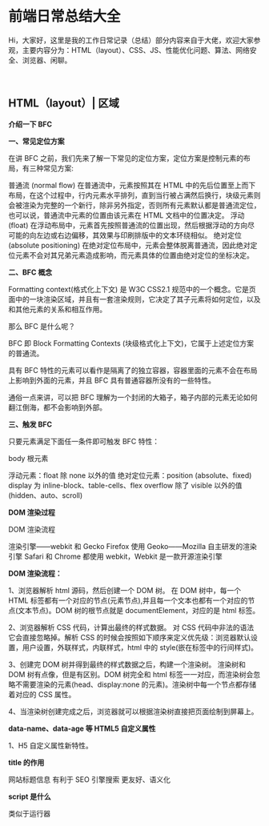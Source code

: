 # **前端日常总结大全**

Hi，大家好，这里是我的工作日常记录（总结）部分内容来自于大佬，欢迎大家参观，主要内容分为：HTML（layout）、CSS、JS、性能优化问题、算法、网络安全、浏览器、闲聊。

<br/>

## **HTML（layout）| 区域**

**介绍一下 BFC**

**一、常见定位方案**

在讲 BFC 之前，我们先来了解一下常见的定位方案，定位方案是控制元素的布局，有三种常见方案:

普通流 (normal flow)
在普通流中，元素按照其在 HTML 中的先后位置至上而下布局，在这个过程中，行内元素水平排列，直到当行被占满然后换行，块级元素则会被渲染为完整的一个新行，除非另外指定，否则所有元素默认都是普通流定位，也可以说，普通流中元素的位置由该元素在 HTML 文档中的位置决定。
浮动 (float)
在浮动布局中，元素首先按照普通流的位置出现，然后根据浮动的方向尽可能的向左边或右边偏移，其效果与印刷排版中的文本环绕相似。
绝对定位 (absolute positioning)
在绝对定位布局中，元素会整体脱离普通流，因此绝对定位元素不会对其兄弟元素造成影响，而元素具体的位置由绝对定位的坐标决定。

**二、BFC 概念**

Formatting context(格式化上下文) 是 W3C CSS2.1 规范中的一个概念。它是页面中的一块渲染区域，并且有一套渲染规则，它决定了其子元素将如何定位，以及和其他元素的关系和相互作用。

那么 BFC 是什么呢？

BFC 即 Block Formatting Contexts (块级格式化上下文)，它属于上述定位方案的普通流。

具有 BFC 特性的元素可以看作是隔离了的独立容器，容器里面的元素不会在布局上影响到外面的元素，并且 BFC 具有普通容器所没有的一些特性。

通俗一点来讲，可以把 BFC 理解为一个封闭的大箱子，箱子内部的元素无论如何翻江倒海，都不会影响到外部。

**三、触发 BFC**

只要元素满足下面任一条件即可触发 BFC 特性：

body 根元素

浮动元素：float 除 none 以外的值
绝对定位元素：position (absolute、fixed)
display 为 inline-block、table-cells、flex
overflow 除了 visible 以外的值 (hidden、auto、scroll)

**DOM 渲染过程**

DOM 渲染流程

渲染引擎——webkit 和 Gecko
Firefox 使用 Geoko——Mozilla 自主研发的渲染引擎
Safari 和 Chrome 都使用 webkit，Webkit 是一款开源渲染引擎

**DOM 渲染流程：**

1、浏览器解析 html 源码，然后创建一个 DOM 树。
在 DOM 树中，每一个 HTML 标签都有一个对应的节点(元素节点),并且每一个文本也都有一个对应的节点(文本节点)。DOM 树的根节点就是 documentElement，对应的是 html 标签。

2、浏览器解析 CSS 代码，计算出最终的样式数据。
对 CSS 代码中非法的语法它会直接忽略掉。解析 CSS 的时候会按照如下顺序来定义优先级：浏览器默认设置，用户设置，外联样式，内联样式，html 中的 style(嵌在标签中的行间样式)。

3、创建完 DOM 树并得到最终的样式数据之后，构建一个渲染树。
渲染树和 DOM 树有点像，但是有区别。DOM 树完全和 html 标签一一对应，而渲染树会忽略不需要渲染的元素(head、display:none 的元素)。渲染树中每一个节点都存储着对应的 CSS 属性。

4、当渲染树创建完成之后，浏览器就可以根据渲染树直接把页面绘制到屏幕上。

**data-name、data-age 等 HTML5 自定义属性**

1、H5 自定义属性新特性。

**title 的作用**

网站标题信息
有利于 SEO 引擎搜索
更友好、语义化

**script 是什么**

类似于运行器 <script>标签，立刻唤醒 JavaScript 解析器来解析 js 代码。

**defer 和 async 的区别**

1、 `<script src="script.js">` 没有 defer 或 async,浏览器会立即加载并执行指定的脚本,“立即”指的是在渲染该 script 标签之下的文档元素之前,也就是说不等待后续载入的文档元素,读到就加载并执行。

2、` <script async src="script.js">` 有 async,加载和渲染后续文档元素的过程将和 script.js 的加载与执行并行进行（异步）。

3、 `<script defer src="myscript.js">` 有 defer,加载后续文档元素的过程将和 script.js 的加载并行进行（异步）,但是 script.js 的执行要在所有元素解析完成之后,DOMContentLoaded 事件触发之前完成。

从实用角度来说,首先把所有脚本都丢到 </body> 之前是最佳实践,因为对于旧浏览器来说这是唯一的优化选择,此法可保证非脚本的其他一切元素能够以最快的速度得到加载和解析。
defer 和 async 在网络读取（下载）这块儿是一样的,都是异步的（相较于 HTML 解析）
它俩的差别在于脚本下载完之后何时执行,显然 defer 是最接近我们对于应用脚本加载和执行的要求的。
关于 defer,此图未尽之处在于它是按照加载顺序执行脚本的,这一点要善加利用
async 则是一个乱序执行的主,反正对它来说脚本的加载和执行是紧紧挨着的,所以不管你声明的顺序如何,只要它加载完了就会立刻执行
仔细想想,async 对于应用脚本的用处不大,因为它完全不考虑依赖（哪怕是最低级的顺序执行）,不过它对于那些可以不依赖任何脚本或不被任何脚本依赖的脚本来说却是非常合适的

<br/>
<br/>

## **CSS | 区域**

**CSS 水平垂直居中**

1.position

    .center {
        background: red;
        width: 100px;
        height: 100px;
        position: absolute;
        top: 0;
        bottom: 0;
        left: 0;
        right: 0;
        margin: auto;
      }

       /* or */

      .center {
        background: red;
        width: 100px;
        height: 100px;
        position: absolute;
        top: 50%;
        left: 50%;
        margin: -50px 0 0 -50px;
      }

**元素宽高未知 css**

    .center {
        color: red;
        position: absolute;
        top: 50%;
        left: 50%;
        transform: translate(-50%,-50%);
      }

**2.flex 布局**

```html
<div class="wrap">
  <div class="item">test</div>
</div>
```

    .wrap {
        width: 100%;
        height: 100vh;
        display: flex;
        align-items: center;
        justify-content: center;
      }
      .item {
        color: red;
      }

**3.使用伪类**

```html
<div class="wrap">
  <div class="item">test</div>
</div>
```

    .wrap {
        width: 100%;
        height: 100%;
        background-color: #009ef4;
        text-align: center;
        position: absolute;
        top: 0;
        left: 0;
      }

      .wrap:after {
        display: inline-block;
        content: '';
        width: 0;
        height: 100%;
        vertical-align: middle;
      }

      .item {
        color: red;
        display: inline-block;
        vertical-align: middle;
      }

**4.使用表格**

```html
<div class="wrap">
  <div class="item">test</div>
</div>
```

    .wrap {
        width: 100%;
        height: 100vh;
        display: table;
      }

      .item {
        color: #F00;
        display: table-cell;
        vertical-align: middle;
        text-align: center;
      }
	  
<br/>

**盒模型**

CSS 盒模型本质上是一个盒子，封装周围的 HTML 元素，它包括：边距，边框，填充，和实际内容。

内容(content)、内边距(padding)、边框(border)、外边距(margin)， CSS 盒子模型都具备这些属性。

**标准盒模型和怪异盒模型的区别**

css 盒模型本质是一个盒子，它由边距、边框、填充和实际内容组成。盒模型能够让我们在其他元素和周边元素边框之间的空间放置元素。

标准盒与怪异盒的区别在于他们的总宽度的计算公式不一样。标准模式下总宽度=width+margin（左右）+padding（左右）border（左右）；怪异模式下总宽度=width+margin（左右）（就是说 width 已经包含了 padding 和 border 值）。标准模式下如果定义的 DOCTYPE 缺失，则在 ie6、ie7、ie8 下汇触发怪异模式。当设置为 box-sizing:content-box 时，将采用标准模式解析计算，也是默认模式；当设置为 box-sizing:border-box 时，将采用怪异模式解析计算;

**宽度不定，如何实现三个元素按照 1：1：1 布局**

父元素：display: flex;
子集：flex:1;

<br/>
<br/>

## **JS | 区域**

**JS 实现深浅拷贝**

```html

浅拷贝 // 1. ...实现 let copy1 = {...{x:1}} 

// 2. Object.assign实现 
let copy2 =Object.assign({}, {x:1}) 深拷贝

// 1. JOSN.stringify() //JSON.parse() 

let obj ={a: 1, b: {x: 3}} JSON.parse(JSON.stringify(obj)) 

// 2. 递归拷贝 function

	deepClone(obj) { 
		let copy = obj instanceof Array ? [] : {}
		for (let i in obj) {
			if (obj.hasOwnProperty(i)) {
				copy[i] = typeof obj[i] === 'object' ?
				deepClone(obj[i]) : obj[i]
			} 
		}
		return copy 
	}

```

**作用域和作用域链**

一、作用域
在 Javascript 中，作用域分为 全局作用域 和 函数作用域
全局作用域：
代码在程序的任何地方都能被访问，window 对象的内置属性都拥有全局作用域。
函数作用域：
在固定的代码片段才能被访问

二、作用域链一般情况下，变量取值到 创建 这个变量 的函数的作用域中取值。
但是如果在当前作用域中没有查到值，就会向上级作用域去查，直到查到全局作用域，这么一个查找过程形成的链条就叫做作用域链。

**闭包&&原型链**

1. 闭包

概念：闭包就是能够读取其他函数内部变量的函数。由于在 Javascript 语言中，只有函数内部的子函数才能读取局部变量，因此可以把闭包简单理解成“定义在一个函数内部的函数”。所以，在本质上，闭包就是将函数内部和函数外部连接起来的一座桥梁。

例子：函数 b 就是一个闭包函数，用于获取函数 a 内部的变量 i。当函数 a 的内部函数 b，被函数 a 外的一个变量 c 引用的时候，就创建了一个闭包。

作用：闭包可以用在许多地方。它的最大用处有两个

可以读取函数内部的变量
让这些变量的值始终保持在内存中
注意事项：

1）由于闭包会使得函数中的变量都被保存在内存中，内存消耗很大，所以不能滥用闭包，否则会造成网页的性能问题，在 IE 中可能导致内存泄露。解决方法是，在退出函数之前，将不使用的局部变量全部删除。

2）闭包会在父函数外部，改变父函数内部变量的值。所以，如果你把父函数当作对象（object）使用，把闭包当作它的公用方法（Public Method），把内部变量当作它的私有属性（private value），这时一定要小心，不要随便改变父函数内部变量的值。

2.原型链

原型：所有的函数都有一个特殊的属性 prototype(原型)，prototype 属性是一个指针，指向的是一个对象(原型对象)，原型对象中的方法和属性都可以被函数的实例所共享。所谓的函数实例是指以函数作为构造函数创建的对象，这些对象实例都可以共享构造函数的原型的方法。

原型链：原型链是用于查找引用类型（对象）的属性，查找属性会沿着原型链依次进行，如果找到该属性会停止搜索并做相应的操作，否则将会沿着原型链依次查找直到结尾。常见的应用是用在创建对象和继承中。

**[JavaScript 运行机制](https://baijiahao.baidu.com/s?id=1615713540466951098&wfr=spider&for=pchttp:// "JavaScript运行机制")**

1、JavaScript 语言是单线程的，同一个时间只能做一件事；
2、遵循事件循环机制，当 JS 解析执行时，会被引擎分为两类任务，同步任务（synchronous） 和 异步任务（asynchronous）。对于同步任务来说，会被推到执行栈按顺序去执行这些任务。对于异步任务来说，当其可以被执行时，会被放到一个 任务队列（task queue） 里等待 JS 引擎去执行。当执行栈中的所有同步任务完成后，JS 引擎才会去任务队列里查看是否有任务存在，并将任务放到执行栈中去执行，执行完了又会去任务队列里查看是否有已经可以执行的任务。这种循环检查的机制，就叫做事件循环(Event Loop)。对于任务队列，其实是有更细的分类。其被分为 微任务（microtask）队列 & 宏任务（macrotask）队列。

**DOMContentLoaded 和 window.onload 的区别**

**何时触发这两个事件？**

1、当 onload 事件触发时，页面上所有的 DOM，样式表，脚本，图片，flash 都已经加载完成了。
2、当 DOMContentLoaded 事件触发时，仅当 DOM 加载完成，不包括样式表，图片，flash。

**DOM 事件流的顺序**

DOM 事件流包括三个阶段:
事件捕获阶段
处于目标阶段
事件冒泡阶段

事件捕获阶段 => 处于目标阶段 => 事件冒泡阶段
在这个过程中可以使用 event.stopPropagation();来阻止这个过程继续执行；
而 addEventListener（）的第三个参数为：true 则表示将事件绑定在捕获阶段，false 表示将事件绑定在冒泡阶段；

捕获阶段：从 window 对象传导到目标节点（上层传到底层）称为“捕获阶段”（capture phase），捕获阶段不会响应任何事件；
目标阶段：在目标节点上触发，称为“目标阶段”
冒泡阶段：从目标节点传导回 window 对象（从底层传回上层），称为“冒泡阶段”（bubbling phase）。事件代理即是利用事件冒泡的机制把里层所需要响应的事件绑定到外层；

![](https://img-blog.csdnimg.cn/2019011111581623.jpg)

**事件委托**

1、可以大量节省内存占用，减少事件注册，比如在 ul 上代理所有 li 的 click 事件就非常棒
2、可以实现当新增子对象时无需再次对其绑定（动态绑定事件）

**setTimeout、Promise、Async、Await 异步原理和执行顺序**

**ES6 的新增功能**

1.Default Parameters（默认参数） in ES6
2.Template Literals（模板对象） in ES6
3.Multi-line Strings （多行字符串）in ES6
4.Destructuring Assignment （解构赋值）in ES6
5.Arrow Functions in（箭头函数） ES6
6.Promises in ES6
7.Block-Scoped Constructs Let and Const（块作用域 let 和 const）
8.Classes （类）in ES6
9.Modules （模块）in ES6

```html
import虽然属于声明命令，但它是和export命令配合使用的。export命令用于规定模块的对外接口，import命令用于输入其他模块提供的功能。
```

ES6 为字符串扩展了几个新的 API：

```html
includes()：返回布尔值，表示是否找到了参数字符串。
startsWith()：返回布尔值，表示参数字符串是否在原字符串的头部。
endsWith()：返回布尔值，表示参数字符串是否在原字符串的尾部。
```

**src 和 href 区别**

href 用于建立当前页面与引用资源之间的关系（链接），而 src 则会替换当前标签。遇到 href，页面会并行加载后续内容；而 src 则不同，浏览器需要加载完毕 src 的内容才会继续往下走。


**通过解析过程了解 JavaScript**

什么是 Javascript 解析引擎？
Javascript 解析引擎（简称 Javascript 引擎），是一个程序，是浏览器引擎的一个部分。

每个浏览器的 Javascript 解析引擎都不相同（因为每个浏览器编写 Javascript 解析引擎的语言（C 或者 C++）以及解析原理都不相同）。标准的 Javascript 解析引擎会按照 ECMAScript 文档来实现。虽然每个浏览器的 Javascript 解析引擎不同，但 Javascript 的语言性质决定了 Javascript 关键的渲染原理仍然是动态执行 Javascript 字符串。只是词法分析、语法分析、变量赋值、字符串拼接的实现方式有所不同。

JavaScript 解析引擎到底是干什么的？
JavaScript 解析引擎就是根据 ECMAScript 定义的语言标准来动态执行 JavaScript 字符串。虽然之前说现在很多浏览器不全是按照标准来的，解释机制也不尽相同，但动态解析 JS 的过程还是分成两个阶段：语法检查阶段和运行阶段。

语法检查包括词法分析和语法分析，运行阶段又包括预解析和运行阶段（像 V8 引擎会将 JavaScript 字符串编译成二进制代码，此过程应该归到语法检查过程中）。

JavaScript 解析过程
在 JavaScript 解析过程中，如遇错误就直接跳出当前代码块，直接执行下一个 script 代码段。所以在同一个 script 内的代码段有错误的话就不会执行下去，但是不会影响下一个 script 内的代码段。

第一阶段：语法检查
语法检查也是 JavaScript 解析器的工作之一，包括 词法分析 和 语法分析，过程大致如下：

一：词法分析
词法分析：JavaScript 解释器先把 JavaScript 代码（字符串）的字符流按照 ECMAScript 标准转换为记号流。

```
例如：把字符流：

a = (b - c);
转换为记号流：

NAME "a"
EQUALS
OPEN_PARENTHESIS
NAME "b"
MINUS
NAME "c"
CLOSE_PARENTHESIS
SEMICOLON
```

二：语法分析
语法分析：JavaScript 语法分析器在经过词法分析后，将记号流按照 ECMAScript 标准把词法分析所产生的记号生成语法树。
通俗地说就是把从程序中收集的信息存储到数据结构中，每取一个词法记号，就送入语法分析器进行分析。

语法分析不做的事：去掉注释，自动生成文档，提供错误位置（可以通过记录行号来提供）。ECMAScript 标准如下：

var，if，else，break，continue 等是 JavaScript 的关键词
abstract，int，long 等是 JavaScript 保留词
怎么样算是数字、怎么样算是字符串等等
定义了操作符（+，-，=）等操作符
定义了 JavaScript 的语法
定义了对表达式，语句等标准的处理算法，比如遇到==该如何处理
……
当语法检查正确无误之后，就可以进入运行阶段了。

第二阶段：运行阶段
一：预解析
第一步：JavaScript 引擎将语法检查正确后生成的语法树复制到当前执行上下文中。
第二步：JavaScript 引擎会对语法树当中的变量声明、函数声明以及函数的形参进行属性填充。

“预解析”从语法检查阶段复制过来的信息如下：

内部变量表 varDecls：varDecls 保存的用 var 进行显式声明的局部变量。
内嵌函数表 funDecls：在“预解析”阶段，发现有函数定义的时候，除了记录函数的声明外，还会创建一个原型链对象（prototype）。
…其他的信息。
执行上下文（execution context）

（一）预解析阶段创建的执行上下文包括：变量对象、作用域链、this

变量对象（Variable Object）：由 var declaration、function declaration（变量声明、函数声明）、arguments（参数）构成。变量对象是以单例形式存在。
作用域链（Scope Chain）：variable object + all parent scopes（变量对象以及所有父级作用域）构成。
this 值：（thisValue）：content object。this 值在进入上下文阶段就确定了。一旦进入执行代码阶段，this 值就不会变了。
（二）“预解析”阶段创建执行上下文之后，还会对变量对象/活动对象（VO/AO）的一些属性填充数值。

函数的形参：执行上下文的变量对象的一个属性，其属性名就是形参的名字，其值就是实参的值；对于没有传递的参数，其值为 undefined。
函数声明：执行上下文的变量对象的一个属性，属性名和值都是函数对象创建出来的；如果变量对象已经包含了相同名字的属性，则会替换它的值。
变量声明：执行上下文的变量对象的一个属性，其属性名即为变量名，其值为 undefined；如果变量名和已经声明的函数名或者函数的参数名相同，则不会影响已经存在的函数声明的属性，该声明会被忽略掉，但其包含的赋值操作不会忽略。
变量对象/活动对象（VO/AO）填充的顺序也是按照以上顺序：函数的形参->函数声明->变量声明；在变量对象/活动对象（VO/AO）中权重高低也按照函数的形参->函数声明->变量声明顺序来。

如下代码：


```
    var a=1;
    function b(a) {
        alert(a);
    }
    var b;
    alert(b); // function b(a) { alert(a); }
    b();  //undefined
```


变量对象/活动对象（VO/AO）填充及优先顺序

以上代码在进入执行上下文时，按照函数的形参->函数声明->变量声明顺序来填充，并且优先权永远都是函数的形参>函数声明>变量声明，所以只要 alert(a)中的 a 是函数中的形参，就永远不会被函数和变量声明覆盖。就算没有赋值也是默认填充的 undefined 值。

第二部分：执行代码
经过“预解析”创建执行上下文之后，就进入执行代码阶段，VO/AO 就会重新赋予真实的值，“预解析”阶段赋予的 undefined 值会被覆盖。

此阶段才是程序真正进入执行阶段，Javascript 引擎会一行一行的读取并运行代码。此时那些变量都会重新赋值。

假如变量是定义在函数内的，而函数从头到尾都没被激活（调用）的话，则变量值永远都是 undefined 值。

进入了执行代码阶段，在“预解析”阶段所创建的任何东西可能都会改变，不仅仅是 VO/AO，this 和作用域链也会因为某些语句而改变，后面会讲到。

了解完 Javascript 的解析过程最后我们再来了解下 firebug 的控制台对 Javascript 的报错提示吧。

其实 firebug 的控制台也算是 JavaScript 的解释器，而且他们会提示我们哪行出现了错误或者错误发生在哪个时期，语法检查阶段错误，还是运行期错误。


```
如下：

    alert(var);// SyntaxError: syntax error 语法分析阶段错误 ：语法错误
    var=1;; // SyntaxError: missing variable name 语法分析阶段错误 ：var是保留字符，导致变量名丢失
    a=b=v // ReferenceError: v is not defined 运行期错误： v 是未定义的
    JavaScript错误信息)
```


有如此详细的错误提示，是不是就很快就知道代码中到底是哪里错了呢！

接下来我们详细来介绍执行上下文中的一个重要概念——作用域链。

作用域链（Scope Chain）

作用域链是处理标识符时进行变量查询的变量对象列表，每个执行上下文都有自己的变量对象：对于全局上下文而言，其变量对象就是全局对象本身；对于函数而言，其变量对象就是活动对象。

作用域链以及执行上下文的关系

在 Javascript 中只有函数能规定作用域，全局执行上下文中的 Scope 是全局上下文中的属性，也是最外层的作用域链。

函数的属性[[Scope]]是在“预解析”的时候就已经存在的了，它包含了所有上层变量对象，并一直保存在函数中。就算函数永远都没被激活（调用），[[Scope]]也都还是存在函数对象上。

创建执行上下文的 Scope 属性和进入执行上下文的过程如下：

Scope = AO + [[Scope]] //预解析时的 Scope 属性
Scope = [AO].concat([[Scope]]); //执行阶段，将 AO 添加到作用域链的最前端
执行上下文定义的 Scope 属性变化过程

执行上下文中的[AO]是函数的活动对象，而[[Scope]]则是该函数属性作用域。当前函数的 AO 永远是在最前面的，保存在堆栈上，而每当函数激活的时候，这些 AO 都会压栈到该堆栈上，查询变量是先从栈顶开始查找，也就是说作用域链的栈顶永远是当前正在执行的代码所在环境的 VO/AO（当函数调用结束后，则会从栈顶移除）。

通俗点讲就是：JavaScript 解释器通过作用域链将不同执行位置上的变量对象串连成列表，并借助这个列表帮助 JavaScript 解释器检索变量的值。作用域链相当于一个索引表，并通过编号来存储它们的嵌套关系。当 JavaScript 解释器检索变量的值，会按着这个索引编号进行快速查找，直到找到全局对象为止，如果没有找到值，则传递一个特殊的 undefined 值。

是不是又想到了一条 JavaScript 高效准则：为什么说在该函数内定义的变量，能减少函数嵌套能提高 JavaScript 的效率？因为函数定义的变量，此变量永远在栈顶，这样子查询变量的时间变短了。

作用域的特性

保证查询有序的访问所有变量和函数
作用域链感觉就是一个 VO 链表，当访问一个变量时，先在链表的第一个 VO 上查找，如果没有找到则继续在第二个 VO 上查找，直到搜索结束，也就是搜索到全局执行环境的 VO 中。这也就形成了作用域链的概念。


```
var color="blue";
function changecolor(){
var anothercolor="red";
function swapcolors(){
var tempcolor=anothercolor;
anothercolor=color;
color=tempcolor; // Todo something
}
swapcolors();
}
changecolor();//这里不能访问 tempcolor 和 anocolor;但是可以访问 color;
alert("Color is now "+color);
```

作用域链保护变量安全

函数的作用域是在函数创建即“预解析”阶段就已经就已经定义了，而在代码执行阶段则是将函数的作用域添加到作用域链上。

原型链查询

在介绍“预解析”阶段时，我们有提到当创建函数时，同时也会创建原型链对象（prototype）函数天生的。原型链对象在作用域链中没有找到变量对象时，那么就会通过原型链来查找。


```
function Foo() {
function bar() {
alert(x);
}
bar();
}
Object.prototype.x = 10;
Foo(); // 10
```

上例中在作用域链中遍历查询，到了全局对象了，该对象继承自 Object.prototype，因此，最终变量“x”的值就变成了 10。不过，在原型链上定义变量对象有些浏览器不支持，譬如 IE6，而且这样增加了变量对象的查询时间。所以变量声明尽量在调用函数 AO 里，即在用到该变量的函数内声明变量对象。

作用域是在“预解析”时就已经决定的，所以作用域被叫做静态作用域，而在执行阶段的则被叫做动态链，因为在执行阶段会改变作用域链中填充的值。


**手撕 简版 Promise**

```javascript
let myPromise = function (executor) {
  let self = this; //缓存一下this

  self.status = "pending"; // 状态管理 状态的变化只能由pending变为resolved或者rejected。一件事情不能既成功又失败。所以resolved和rejected不能相互转化。
  self.value = undefined; // 成功后的值 传给resolve
  self.reason = undefined; //失败原因 传给reject

  self.onResolvedCallbacks = []; // 存放then中成功的回调
  self.onRejectedCallbacks = []; // 存放then中失败的回调
  // 这里说明一下，第三步使用定时器。执行完 new Promise 之后，会执行then方法，此时会把then中的方法缓存起来，并不执行：此时状态还是pending。等到定时器2秒之后，执行
  // resolve|reject 时，而是依次执行存放在数组中的方法。 参考发布订阅模式

  function resolve(value) {
    // pending => resolved
    if (self.status === "pending") {
      self.value = value;
      self.status = "resolved";
      // 依次执行缓存的成功的回调
      self.onResolvedCallbacks.forEach((fn) => fn(self.value));
    }
  }

  function reject(reason) {
    // pending => rejected
    if (self.status === "pending") {
      self.value = value;
      self.status = "rejected";
      // 依次执行缓存的失败的回调
      self.onRejectedCallbacks.forEach((fn) => fn(self.reason));
    }
  }

  try {
    //new Promise 时 executor执行
    executor(resolve, reject);
  } catch (error) {
    reject(error); // 当executor中执行有异常时，直接执行reject
  }
};

// 每个Promise实例上都有then方法
Promise.prototype.then = function (onFulfilled, onRejected) {
  let self = this;

  // 执行了 resolve
  if (self.status === "resolved") {
    // 执行成功的回调
    onFulfilled(self.value);
  }

  // 执行了 reject
  if (self.status === "rejected") {
    // 执行失败的回调
    onRejected(self.reason);
  }

  // new Promise中可以支持异步行为 当既不执行resolve又不执行reject时 状态是默认的等待态pending
  if (self.status === "pending") {
    // 缓存成功的回调
    self.onResolvedCallbacks.push(onFulfilled);
    // 缓存失败的回调
    self.onRejectedCallbacks.push(onRejected);
  }
};
```

<br/>
<br/>


## **性能优化问题 | 区域**

**JS 更新 DOM 后页面及时渲染问题**

深入研究浏览器内核可以发现，浏览器内核是多线程的，其中一个常驻线程叫 javascript 引擎线程，负责执行 js 代码，还有一个常驻线程叫 GUI 渲染线程，负责页面渲染，dom 重画等操作。javascript 引擎是基于事件驱动单线程执行的，js 线程一直在等待着任务列表中的任务到来，而 js 线程与 gui 渲染线程是互斥的，当 js 线程执行时，渲染线程呈挂起状态，只有当 js 线程空闲时渲染线程才会执行。所以，我们可以理解为什么 dom 更新总是不能被立刻执行。就我们的代码来说，显示提示和隐藏提示的 dom 操作都被浏览器记下来了并放在 gui 渲染线程的任务队列中，但都没有立刻进行渲染，而是在当前函数完成后（js 线程已处于空闲状态），进行最终的 dom 渲染，而我们的用户则基本感受不到这个过程，因为经过 show 和 hide 两个相反的操作，相当于 dom 完全没变。

![](https://img-blog.csdn.net/20131116163500734)

浏览器的行为虽然是合理的，但却给我们带来了麻烦，怎么才能强制浏览器执行 dom 更新的操作以满足我们的业务需要，给用户友好的提示呢，有两种方法：

采用 alert 语句进行提示，alert 语句会 block 住 js 线程，将执行权让给 gui 渲染线程，执行 alert 之后浏览器会把这个语句之前的所有对 dom 的操作都进行体现。这个方法虽然简单有效，但不具有可操作性，首先 alert 是简单粗暴的一种提示方式，反倒降低了用户体验，其次不能适用在各种场景中，不可能在系统中无缘无故地弹出个 alert 框只是为了强制重画更新的 dom。所以，该方法不值得推广。

采用 setTimeout 方法，这是普遍的解决方案。把计算逻辑和隐藏提示的方法放在 setTimeout 里可以解决这个问题，因为 setTimeout 启用了一个定时器，指定在经过一段时间后执行某段逻辑，从而使这段逻辑跳离了当前函数体，使当前函数可以快速地执行完，之后如果 js 引擎线程中没有排队的任务，则 gui 渲染线程得到执行，showTip 相关的 dom 更新得到体现。当定时器到时后，js 线程又得到了新的任务，从而使计算逻辑和隐藏提示的操作得到执行。


**前端页面加载阻塞渲染问题，如何解决？**

一、解析 DOM 树和 CSSOM

1.HTML 标签进行 Dom 树解析
解析遇到 link、script、img 标签时，浏览器会向服务器发送请求资源。
script 的加载或者执行都会阻塞 html 解析、其他下载线程以及渲染线程。
link 加载完 css 后会解析为 CSSOM(层叠样式表对象模型,一棵仅含有样式信息的树)。css 的加载和解析不会阻塞 html 的解析，但会阻塞渲染。
img 的加载不会阻塞 html 的解析，但 img 加载后并不渲染，它需要等待 Render Tree 生成完后才和 Render Tree 一起渲染出来。未下载完的图片需等下载完后才渲染。

2.CSS 语法进行 CSS 树解析
CSS 解释器将 CSS 进行解释然后解析
划重点！！！Dom 树和 CSSOM 两者不是解析完再渲染的，而是边解析边进行渲染的！
DOM 树和 CSSOM 渲染完成后合并生成 Render 树
布局（reflow 重排发生在这个阶段）
布局（reflow 重排发生在这个阶段）

这个阶段是通过递归调用进行布局的，引擎计算各元素的尺寸大小，进行布局树绘制

触发重排：

页面首次渲染
浏览器窗口大小变化
元素尺寸、位置、内容、字体大小发生变化
添加或删除可见的元素
激活伪类时

绘制（repainting 重绘发生在这个阶段）
触发重绘：改变元素颜色、背景、visibility、outline 等属性

重排一定会触发重绘，重绘不一定会触发重排 。

阻塞问题总结
阻塞发生的情况：
遇到 script 标签加载 js 的时候会加载 js 并且执行完毕才开始渲染
遇到 alert 会阻塞
css 也会阻塞
css 是由单独的下载线程异步下载的。

总结：
1.css 加载不会阻塞 DOM 树的解析
2.css 加载会阻塞 DOM 树（render 树）的渲染
3.css 加载会阻塞后面 js 语句的执行

为了避免让用户看到长时间的白屏时间，我们应该尽可能的提高 css 加载速度，比如可以使用以下几种方法:

使用 CDN(因为 CDN 会根据你的网络状况，替你挑选最近的一个具有缓存内容的节点为你提供资源，因此可以减少加载时间)
对 css 进行压缩(可以用很多打包工具，比如 webpack,gulp 等，也可以通过开启 gzip 压缩)
合理的使用缓存(设置 cache-control,expires,以及 E-tag 都是不错的，不过要注意一个问题，就是文件更新后，你要避免缓存而带来的影响。其中一个解决防范是在文件名字后面加一个版本号)
减少 http 请求数，将多个 css 文件合并，或者是干脆直接写成内联样式(内联样式的一个缺点就是不能缓存)

![](https://img2018.cnblogs.com/blog/1659314/201908/1659314-20190822111456778-550471352.jpg)

**性能分析 chrome devtool lighthouse**

**浏览器渲染过程与性能优化**

https://juejin.cn/post/6844904040346681358#heading-27

<br/>
<br/>


## **算法 | 区域**

**经典的斐波那契数列：1，1，2，3，5，8，13……即从第三项起，每一项的值是前两项值的和。现在求第n项的值**

```
function fibonacci(n) { var n1 = 1, n2 = 1, sum; for (let i = 2; i < n; i++) {
console.log(n1); sum = n1 + n2 n1 = n2 n2 = sum } return sum } fibonacci(30)

```


```
var fibona = function (n) {
    // 如果求第一项或者第二项，则直接返回1
    if (n === 1 || n === 2) return 1;
    // 否则的话，返回前两项的和
    return fibona(n - 1) + fibona(n - 2);
}
console.log(fibona(5)) // 3复制代
```

根据递归的思想，首先设置递归的终止条件，就是n=1或者n=2的时候返回1。否则的话就重复调用自身，即第n项的值是第n-1和第n-2项的和，那么同理，第n-1项的值是第n-1-2和n-1-1项的值，依次类推，通过递归，最终都转化成了f(1)或f(2)的值相加。

Tip：像斐波契数列这类的求值函数，计算量还是有些大的，所以我们完全可以做个缓存，在多次求相同的值的时候，我们可以直接从缓存取值。

尾递归的原理：

     当编译器检测到一个函数调用是尾递归的时候，它就覆盖当前的活动记录而不是在栈中去创建一个新的。编译器可以做到这点，因为递归调用是当前活跃期内最后一条待执行的语句，于是当这个调用返回时栈帧中并没有其他事情可做，因此也就没有保存栈帧的必要了。通过覆盖当前的栈帧而不是在其之上重新添加一个，这样所使用的栈空间就大大缩减了，这使得实际的运行效率会变得更高。
	 
**以尾递归方式实现阶乘函数的实现：**


```
int facttail(int n, int res)
{
    if (n < 0)
        return 0;
    else if(n == 0)
        return 1;
    else if(n == 1)
        return res;
    else
        return facttail(n - 1, n *res);
}

```

<br/>
<br/>


## **网络安全 | 区域**

**Cookie 安全性**

一、对保存到 cookie 里面的敏感信息必须加密

二、设置 HttpOnly 为 true
1、该属性值的作用就是防止 Cookie 值被页面脚本读取。
2、但是设置 HttpOnly 属性，HttpOnly 属性只是增加了攻击者的难度，Cookie 盗窃的威胁并没有彻底消除，因为 cookie 还是有可能传递的过程中被监听捕获后信息泄漏。

三、设置 Secure 为 true
1、给 Cookie 设置该属性时，只有在 https 协议下访问的时候，浏览器才会发送该 Cookie。
2、把 cookie 设置为 secure，只保证 cookie 与 WEB 服务器之间的数据传输过程加密，而保存在本地的 cookie 文件并不加密。如果想让本地 cookie 也加密，得自己加密数据。

四、给 Cookie 设置有效期
1、如果不设置有效期，万一用户获取到用户的 Cookie 后，就可以一直使用用户身份登录。
2、在设置 Cookie 认证的时候，需要加入两个时间，一个是“即使一直在活动，也要失效”的时间，一个是“长时间不活动的失效时间”，并在 Web 应用中，首先判断两个时间是否已超时，再执行其他操作。

**XSRF 攻击**

1、检测请求头中的 Referer 字段
2、添加检验 token

**XSS 攻击**

1、可以合理利用现有成熟框架、开启自带的 HTML 转义功能，过滤特殊字符。
2、校验用户输入的特殊字符
3、前端和服务端合作，阻止未转义特殊字符输出。
4、尽量避免内联事件，尽量不要使用 <code>onLoad="onload('{{data}}')"</code>、<code>onClick="go('{{action}}')"</code> 这种拼接内联事件的写法。在 JavaScript 中通过 <code>.addEventlistener()</code> 事件绑定会更安全。
5、避免拼接 HTML</strong>前端采用拼接 HTML 的方法比较危险，如果框架允许，使用 <code>createElement</code>、<code>setAttribute</code> 之类的方法实现。或者采用比较成熟的渲染框架，如 Vue/React 等。


<br/>
<br/>

## **浏览器| HTTP | 区域**

**HTTP 1.0 和 HTTP2.0 的区别**

HTTP/2 没有改变 HTTP 的基本语义和操作，各种操作方法（如 GET/POST/HEAD 等）、请求头和请求体机制都没有改变，不同的只是传输的方式改变了。HTTP/1.x 协议以换行符作为纯文本的分隔符，而 HTTP/2 将所有传输的信息分割为更小的消息和帧，并采用二进制格式对它们编码。

**HTTP/2 的主要功能特性**

将 HTTP 协议中的纯文本传输修改成了二进制帧传输，分为头部帧和数据帧。
使用 HPCAK 对头部数据压缩，添加头部索引减少重复头部数据传输。
添加数据优先级，针对不同的数据源建立不同的优先级树，确保优先级高的数据不会被阻塞。
请求响应的复用，同一个数据流中可以同时以不同的顺序发送多个不同的帧，每个数据源只产生一个连接。
流控制，阻止发送方向接收方发送的大量数据，通过请求窗口限制请求速率。
服务端推送，打破严格的请求-响应机制，服务端也可以主动推送数据到客户端。

**HTTP/2 数据传输的基本元素**

新的 HTTP/2 协议通过二进制帧来传输数据，改变了客户端与服务器之间交换数据的方式，主要涉及了三个概念：

帧：HTTP/2 数据传输的基本单位，通过把原始的文本数据处理成二进制帧来发送。
消息：逻辑请求和响应构成的统一整体就是消息。
数据流：建立的 TCP 连接，承载发送一条和多条消息。
帧和消息

和 HTTP/1 一样，HTTP/2 依旧还是保留了请求头、请求体以及响应体的部分。只不过在传输的时候被处理成了二进制的内容格式，同时把请求帧和响应帧区分开来了，两者可以单独发送。


**HTTP CODE 状态码**

```html

100 Continue 继续，一般在发送post请求时，已发送了http header之后服务端将返回此信息，表示确认，之后发送具体参数信息 

200 OK 正常返回信息

201 Created 请求成功并且服务器创建了新的资源 202 Accepted服务器已接受请求，但尚未处理 301 Moved Permanently 请求的网页已永久移动到新位置.

302 Found 临时性重定向 303 See Other 临时性重定向，且总是使用 GET 请求新的 URI.

304 Not Modified 自从上次请求后，请求的网页未修改过 400 Bad Request服务器无法理解请求的格式，客户端不应当尝试再次使用相同的内容发起请求 

401Unauthorized 请求未授权

403 Forbidden 禁止访问 

404 Not Found 找不到如何与 URI相匹配的资源 

500 Internal Server Error 最常见的服务器端错误 

503 ServiceUnavailable 服务器端暂时无法处理请求（可能是过载或维护）

```


**从输入 url 到页面加载发生了什么**

这是一道经典的面试题，这道题没有一个标准的答案，它涉及很多的知识点，面试官会通过这道题了解你对哪一方面的知识比较擅长，然后继续追问看看你的掌握程度。当然我写的这些也只是我的一些简单的理解，从前端的角度出发，我觉得首先回答必须包括几个基本的点，然后在根据你的理解深入回答。

1、浏览器的地址栏输入 URL 并按下回车。

2、浏览器查找当前 URL 是否存在缓存，并比较缓存是否过期。

3、DNS 解析 URL 对应的 IP。

4、根据 IP 建立 TCP 连接（三次握手）。

5、HTTP 发起请求。

6、服务器处理请求，浏览器接收 HTTP 响应。

7、渲染页面，构建 DOM 树。

8、关闭 TCP 连接（四次挥手）。

说完整个过程的几个关键点后我们再来展开的说一下。

一、URL

我们常见的 RUL 是这样的:http://www.baidu.com,这个域名由三部分组成：协议名、域名、端口号，这里端口是默认所以隐藏。除此之外URL还会包含一些路径、查询和其他片段，例如：http://www.tuicool.com/search?kw=%E4%。我们最常见的的协议是HTTP协议，除此之外还有加密的HTTPS协议、FTP协议、FILe协议等等。URL的中间部分为域名或者是IP，之后就是端口号了。通常端口号不常见是因为大部分的都是使用默认端口，如HTTP默认端口80，HTTPS默认端口443。说到这里可能有的面试官会问你同源策略，以及更深层次的跨域的问题，我今天就不在这里展开了。

二、缓存

说完 URL 我们说说浏览器缓存,HTTP 缓存有多种规则，根据是否需要重新向服务器发起请求来分类，我将其分为强制缓存，对比缓存。

强制缓存判断 HTTP 首部字段：cache-control，Expires。

Expires 是一个绝对时间，即服务器时间。浏览器检查当前时间，如果还没到失效时间就直接使用缓存文件。但是该方法存在一个问题：服务器时间与客户端时间可能不一致。因此该字段已经很少使用。

cache-control 中的 max-age 保存一个相对时间。例如 Cache-Control: max-age = 484200，表示浏览器收到文件后，缓存在 484200s 内均有效。 如果同时存在 cache-control 和 Expires，浏览器总是优先使用 cache-control。

对比缓存通过 HTTP 的 last-modified，Etag 字段进行判断。

last-modified 是第一次请求资源时，服务器返回的字段，表示最后一次更新的时间。下一次浏览器请求资源时就发送 if-modified-since 字段。服务器用本地 Last-modified 时间与 if-modified-since 时间比较，如果不一致则认为缓存已过期并返回新资源给浏览器；如果时间一致则发送 304 状态码，让浏览器继续使用缓存。

Etag：资源的实体标识（哈希字符串），当资源内容更新时，Etag 会改变。服务器会判断 Etag 是否发生变化，如果变化则返回新资源，否则返回 304。

![](https://images2015.cnblogs.com/blog/1034346/201703/1034346-20170329142757404-377860259.png)

三、DNS 域名解析

我们知道在地址栏输入的域名并不是最后资源所在的真实位置，域名只是与 IP 地址的一个映射。网络服务器的 IP 地址那么多，我们不可能去记一串串的数字，因此域名就产生了，域名解析的过程实际是将域名还原为 IP 地址的过程。

首先浏览器先检查本地 hosts 文件是否有这个网址映射关系，如果有就调用这个 IP 地址映射，完成域名解析。

如果没找到则会查找本地 DNS 解析器缓存，如果查找到则返回。

如果还是没有找到则会查找本地 DNS 服务器，如果查找到则返回。

最后迭代查询，按根域服务器 ->顶级域,.cn->第二层域，hb.cn ->子域，www.hb.cn的顺序找到IP地址。

![](https://images2015.cnblogs.com/blog/1034346/201703/1034346-20170329144552311-345405404.jpg)

递归查询，按上一级 DNS 服务器->上上级->....逐级向上查询找到 IP 地址。

![](https://images2015.cnblogs.com/blog/1034346/201703/1034346-20170329144611358-1044454178.jpg)

四、TCP 连接

在通过第一步的 DNS 域名解析后，获取到了服务器的 IP 地址，在获取到 IP 地址后，便会开始建立一次连接，这是由 TCP 协议完成的，主要通过三次握手进行连接。

第一次握手： 建立连接时，客户端发送 syn 包（syn=j）到服务器，并进入 SYN_SENT 状态，等待服务器确认；

第二次握手： 服务器收到 syn 包，必须确认客户的 SYN（ack=j+1），同时自己也发送一个 SYN 包（syn=k），即 SYN+ACK 包，此时服务器进入 SYN_RECV 状态；

第三次握手： 客户端收到服务器的 SYN+ACK 包，向服务器发送确认包 ACK(ack=k+1），此包发送完毕，客户端和服务器进入 ESTABLISHED（TCP 连接成功）状态，完成三次握手。

完成三次握手，客户端与服务器开始传送数据。

![](https://images2015.cnblogs.com/blog/1034346/201703/1034346-20170329145607592-1103856922.png)

**五、浏览器向服务器发送 HTTP 请求**

完整的 HTTP 请求包含请求起始行、请求头部、请求主体三部分。

![](https://images2015.cnblogs.com/blog/1034346/201703/1034346-20170329150734545-432760222.jpg)

**六、浏览器接收响应**

服务器在收到浏览器发送的 HTTP 请求之后，会将收到的 HTTP 报文封装成 HTTP 的 Request 对象，并通过不同的 Web 服务器进行处理，处理完的结果以 HTTP 的 Response 对象返回，主要包括状态码，响应头，响应报文三个部分。

状态码主要包括以下部分

1xx：指示信息–表示请求已接收，继续处理。


2xx：成功–表示请求已被成功接收、理解、接受。


3xx：重定向–要完成请求必须进行更进一步的操作。


4xx：客户端错误–请求有语法错误或请求无法实现。


5xx：服务器端错误–服务器未能实现合法的请求。


响应头主要由 Cache-Control、 Connection、Date、Pragma 等组成。

响应体为服务器返回给浏览器的信息，主要由 HTML，css，js，图片文件组成。

七、页面渲染

如果说响应的内容是 HTML 文档的话，就需要浏览器进行解析渲染呈现给用户。整个过程涉及两个方面：解析和渲染。在渲染页面之前，需要构建 DOM 树和 CSSOM 树。

![](https://images2015.cnblogs.com/blog/1034346/201703/1034346-20170329153247436-670728382.png)

在浏览器还没接收到完整的 HTML 文件时，它就开始渲染页面了，在遇到外部链入的脚本标签或样式标签或图片时，会再次发送 HTTP 请求重复上述的步骤。在收到 CSS 文件后会对已经渲染的页面重新渲染，加入它们应有的样式，图片文件加载完立刻显示在相应位置。在这一过程中可能会触发页面的重绘或重排。这里就涉及了两个重要概念：Reflow 和 Repaint。

Reflow，也称作 Layout，中文叫回流，一般意味着元素的内容、结构、位置或尺寸发生了变化，需要重新计算样式和渲染树，这个过程称为 Reflow。

Repaint，中文重绘，意味着元素发生的改变只是影响了元素的一些外观之类的时候（例如，背景色，边框颜色，文字颜色等），此时只需要应用新样式绘制这个元素就 OK 了，这个过程称为 Repaint。

所以说 Reflow 的成本比 Repaint 的成本高得多的多。DOM 树里的每个结点都会有 reflow 方法，一个结点的 reflow 很有可能导致子结点，甚至父点以及同级结点的 reflow。

下面这些动作有很大可能会是成本比较高的：

增加、删除、修改 DOM 结点时，会导致 Reflow 或 Repaint

移动 DOM 的位置，或是搞个动画的时候

内容发生变化

修改 CSS 样式的时候

Resize 窗口的时候（移动端没有这个问题），或是滚动的时候

修改网页的默认字体时

基本上来说，reflow 有如下的几个原因：

Initial，网页初始化的时候

Incremental，一些 js 在操作 DOM 树时

Resize，其些元件的尺寸变了

StyleChange，如果 CSS 的属性发生变化了

Dirty，几个 Incremental 的 reflow 发生在同一个 frame 的子树上

**八、关闭 TCP 连接或继续保持连接**

通过四次挥手关闭连接(FIN ACK, ACK, FIN ACK, ACK)。

![](https://images2015.cnblogs.com/blog/1034346/201703/1034346-20170329153945389-2019926409.png)

第一次挥手是浏览器发完数据后，发送 FIN 请求断开连接。

第二次挥手是服务器发送 ACK 表示同意，如果在这一次服务器也发送 FIN 请求断开连接似乎也没有不妥，但考虑到服务器可能还有数据要发送，所以服务器发送 FIN 应该放在第三次挥手中。

这样浏览器需要返回 ACK 表示同意，也就是第四次挥手。

至此从浏览器地址栏输入 URL 到页面呈现到你面前的整个过程就分析完了。

<br/>

**浏览器缓存**

强制缓存优先于协商缓存进行，若强制缓存(Expires 和 Cache-Control)生效则直接使用缓存，若不生效则进行协商缓存(Last-Modified / If-Modified-Since 和 Etag / If-None-Match)，协商缓存由服务器决定是否使用缓存，若协商缓存失效，那么代表该请求的缓存失效，重新获取请求结果，再存入浏览器缓存中；生效则返回 304，继续使用缓存，主要过程如下：

![](https://pics1.baidu.com/feed/bd3eb13533fa828bdc28583dc7e44d33950a5ae3.jpeg?token=e62e6b72e2053c46185f2ddf0532a861)

![](https://www.mwcxs.top/static/upload/pics/2019/1/30SX0D2hqApuJ7Z44y609Z3RKp.png)


## get 和 post 区别

## 重载重写区别，应用场景

## 合并两个有序数组

## css 三角形的实现


<br/>
<br/>


## **闲聊 | 区域**

**前端技术专家**

![](https://static001.geekbang.org/resource/image/e0/92/e0c654fa7cf5f63cdcca1b6c51008992.jpeg)

对标阿里 P7 级别。到了这个级别，我们从图上可以看到，要求又不一样了，比如组件变成了组件体系，工具变成了工具链和持续集成体系，性能优化变成了性能体系。这些东西变得不仅仅是称呼，还有工作的内容，这个级别跟资深工程师的主要区别是，从解决单点问题变成系统性方法，从服务自己变成服务团队，从一次性发挥变成持续性输出。比如，资深工程师可能做一些组件，然后在项目里面用，自己的代码可维护性提升了，复用也做得更好了。但是前端专家要考虑制定组件规范推广到团队，还要做培训，考虑组件如何开发、管理和下线。资深工程师做性能，把自己的页面优化好了就可以了，但是前端专家就需要考虑采集数据、做报表和监控、总结 checklist、跟工具结合、定性能指标等等。由于这个级别对架构能力、工程和软技能要求很高，所以算是比较难以跨越的。
